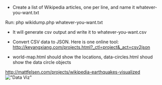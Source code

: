 * Create a list of Wikipedia articles, one per line, and name it whatever-you-want.txt

Run:
php wikidump.php whatever-you-want.txt

* It will generate csv output and write it to whatever-you-want.csv

* Convert CSV data to JSON. Here is one online tool:
http://keyangxiang.com/projects.html?_ctl=project&_act=csv2json

* world-map.html should show the locations, data-circles.html shoud show the data circle objects


http://mattfelsen.com/projects/wikipedia-earthquakes-visualized
!["Data Viz"](http://mattfelsen.com/img/projects/wikipedia-earthquakes-visualized/wikipedia-earthquakes-visualized.jpg "Data Viz")